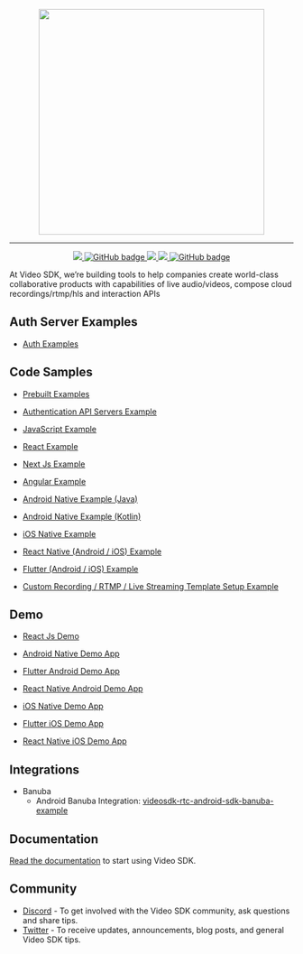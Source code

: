 <p align="center">
<img width="400" src="https://www.linkpicture.com/q/videosdk_Full-Logo_blue.png"/>
</p>

---

<p align="center">
</a>
<a href="https://discord.gg/kgAvyxtTxv">
<img src="https://img.shields.io/discord/734858252939952248?logo=discord&style=for-the-badge" />
</a>
<a href="https://github.com/videosdk-live/videosdk-rtc-react-prebuilt-ui/issues">
<img src="https://img.shields.io/github/issues/videosdk-live/videosdk-rtc-react-prebuilt-ui?label=PRs-welcome&logo=GitHub&style=for-the-badge" alt="GitHub badge"/>
</a>
<a href="https://twitter.com/intent/follow?original_referer=https%3A%2F%2Fpublish.twitter.com%2F&ref_src=twsrc%5Etfw%7Ctwcamp%5Ebuttonembed%7Ctwterm%5Efollow%7Ctwgr%5Evideo_sdk&screen_name=video_sdk">
<img src="https://img.shields.io/twitter/follow/video_sdk?label=Twitter&logo=twitter&style=for-the-badge" />
</a>
<a href="http://youtube.com/videosdk?sub_confirmation=1">
<img src="https://img.shields.io/youtube/channel/subscribers/UCuY7JzXnpp874oa7uQbUwsA?logo=Youtube&style=for-the-badge" />
</a>
<a href="https://github.com/videosdk-live/videosdk.live?tab=stars">
<img src="https://img.shields.io/github/stars/videosdk-live/videosdk.live?label=Stars&logo=GitHub&style=for-the-badge" alt="GitHub badge" />
</a>

At Video SDK, we’re building tools to help companies create world-class collaborative products with capabilities of live audio/videos, compose cloud recordings/rtmp/hls and interaction APIs

## Auth Server Examples
- [Auth Examples](https://github.com/videosdk-live/videosdk-rtc-api-server-examples)

## Code Samples
- [Prebuilt Examples](https://github.com/videosdk-live/videosdk-rtc-prebuilt-examples.git)

- [Authentication API Servers Example](https://github.com/videosdk-live/videosdk-rtc-api-server-examples)

- [JavaScript Example](https://github.com/videosdk-live/videosdk-rtc-javascript-sdk-example)

- [React Example](https://github.com/videosdk-live/videosdk-rtc-react-sdk-example)

- [Next Js Example](https://github.com/videosdk-live/videosdk-rtc-nextjs-sdk-example)

- [Angular Example](https://github.com/videosdk-live/videosdk-rtc-angular-javascript-example)

- [Android Native Example (Java)](https://github.com/videosdk-live/videosdk-rtc-android-java-sdk-example)

- [Android Native Example (Kotlin)](https://github.com/videosdk-live/videosdk-rtc-android-kotlin-sdk-example)

- [iOS Native Example](https://github.com/videosdk-live/videosdk-rtc-ios-sdk-example)

- [React Native (Android / iOS) Example](https://github.com/videosdk-live/videosdk-rtc-react-native-sdk-example)

- [Flutter (Android / iOS) Example](https://github.com/videosdk-live/videosdk-rtc-flutter-sdk-example)

- [Custom Recording / RTMP / Live Streaming Template Setup Example](https://github.com/videosdk-live/videosdk-custom-recording-template-react-example)



## Demo

- [React Js Demo](https://videosdk.live/prebuilt/demo)

- [Android Native Demo App](https://appdistribution.firebase.google.com/pub/i/0f3ac650239a944b)

- [Flutter Android Demo App](https://appdistribution.firebase.google.com/pub/i/0f3ac650239a944b)

- [React Native Android Demo App](https://appdistribution.firebase.google.com/pub/i/0f3ac650239a944b)

- [iOS Native Demo App](https://testflight.apple.com/join/LYj3QJPx)

- [Flutter iOS Demo App](https://testflight.apple.com/join/LYj3QJPx)

- [React Native iOS Demo App](https://testflight.apple.com/join/LYj3QJPx)

## Integrations 
- Banuba
  - Android Banuba Integration: [videosdk-rtc-android-sdk-banuba-example](https://github.com/videosdk-live/videosdk-rtc-android-sdk-banuba-example)

## Documentation
[Read the documentation](https://docs.videosdk.live/) to start using Video SDK.

## Community
- [Discord](https://discord.gg/Gpmj6eCq5u) - To get involved with the Video SDK community, ask questions and share tips.
- [Twitter](https://twitter.com/video_sdk) - To receive updates, announcements, blog posts, and general Video SDK tips.
